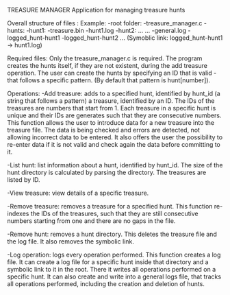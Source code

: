 TREASURE MANAGER
Application for managing treasure hunts

Overall structure of files :
Example:
-root folder:
	-treasure_manager.c
	-hunts:
		-hunt1:
			-treasure.bin
			-hunt1.log
		-hunt2: ...
		...
		-general.log
	-logged_hunt-hunt1
	-logged_hunt-hunt2
	...
(Symoblic link: logged_hunt-hunt1 -> hunt1.log)


Required files:
Only the treasure_manager.c is required. The program creates the hunts itself, if they are not existent, during the add treasure operation. The user can create the hunts by specifying an ID that is valid - that follows a specific pattern.
(By default that pattern is hunt[number]).

Operations:
-Add treasure: adds to a specified hunt, identified by hunt_id (a string that follows a pattern) a treasure, identified by an ID.
The IDs of the treasures are numbers that start from 1. Each treasure in a specific hunt is unique and their IDs are generates such that they are consecutive numbers.
This function allows the user to introduce data for a new treasure into the treasure file. The data is being checked and errors are detected, not allowing incorrect data to be entered. 
It also offers the user the possibility to re-enter data if it is not valid and check again the data before committing to it.

-List hunt: list information about a hunt, identified by hunt_id.
The size of the hunt directory is calculated by parsing the directory.
The treasures are listed by ID.

-View treasure: view details of a specific treasure. 

-Remove treasure: removes a treasure for a specified hunt. 
This function re-indexes the IDs of the treasures, such that they are still consecutive numbers starting from one and there are no gaps in the file.

-Remove hunt: removes a hunt directory. 
This deletes the treasure file and the log file. It also removes the symbolic link.

-Log operation: logs every operation performed. 
This function creates a log file. It can create a log file for a specific hunt inside that directory and a symbolic link to it in the root. There it writes all operations performed on a specific hunt.
It can also create and write into a general logs file, that tracks all operations performed, including the creation and deletion of hunts.
